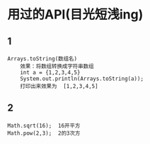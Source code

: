 # 用过的API(目光短浅ing)

## 1
```
Arrays.toString(数组名)
	效果：将数组转换成字符串数组
	int a = {1,2,3,4,5}
	System.out.println(Arrays.toString(a));
	打印出来效果为  [1,2,3,4,5]
```

## 2
```
Math.sqrt(16);  16开平方
Math.pow(2,3);  2的3次方
```

